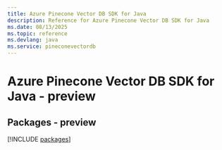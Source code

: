 ```yaml
---
title: Azure Pinecone Vector DB SDK for Java
description: Reference for Azure Pinecone Vector DB SDK for Java
ms.date: 08/13/2025
ms.topic: reference
ms.devlang: java
ms.service: pineconevectordb
---
```

# Azure Pinecone Vector DB SDK for Java - preview
## Packages - preview
[!INCLUDE [packages](pinecone-vector-db-index.md)]